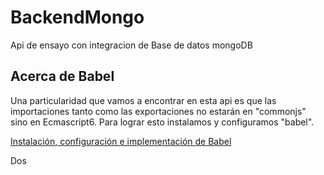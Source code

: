 # BackendMongo
Api de ensayo con integracion de Base de datos mongoDB
## Acerca de Babel
Una particularidad que vamos a encontrar en esta api es que las importaciones tanto como las exportaciones no estarán en "commonjs" sino en Ecmascript6. Para lograr esto instalamos y configuramos "babel".

[Instalación, configuración e implementación de Babel](./data/Babel.md)

Dos
